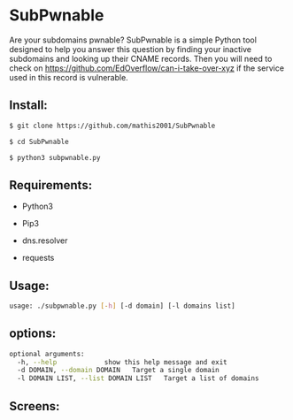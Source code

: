 # SubPwnable

Are your subdomains pwnable? SubPwnable is a simple Python tool designed to help you answer this question by finding your inactive subdomains and looking up their CNAME records. Then you will need to check on https://github.com/EdOverflow/can-i-take-over-xyz if the service used in this record is vulnerable.

## Install:
```bash
$ git clone https://github.com/mathis2001/SubPwnable

$ cd SubPwnable

$ python3 subpwnable.py
```
## Requirements:

- Python3

- Pip3

- dns.resolver

- requests


## Usage:
```bash
usage: ./subpwnable.py [-h] [-d domain] [-l domains list]
```
## options:
```bash
optional arguments:
  -h, --help            show this help message and exit
  -d DOMAIN, --domain DOMAIN   Target a single domain
  -l DOMAIN LIST, --list DOMAIN LIST   Target a list of domains

```

## Screens:
